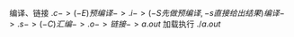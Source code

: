编译、链接
$.c -> (-E)预编译 -> .i ->(-S 先做预编译, -s 直接给出结果) 编译 -> .s -> (-C)汇编 -> .o -> 链接 -> a.out$
加载执行
$./a.out$
